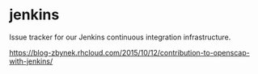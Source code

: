 # jenkins
Issue tracker for our Jenkins continuous integration infrastructure.

https://blog-zbynek.rhcloud.com/2015/10/12/contribution-to-openscap-with-jenkins/
